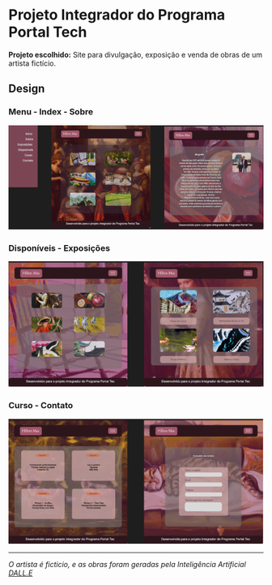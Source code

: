 # Projeto Integrador do Programa Portal Tech

 __Projeto escolhido:__ Site para divulgação, exposição e venda de obras de um artista fictício.

## Design

### Menu - Index - Sobre
![menu-index-sobre](img/layout/menu-index-sobre.png)

### Disponíveis - Exposições
![disponiveis-exposicoes](img/layout/disponiveis-exposicoes.png)

### Curso - Contato
![curso-contato](img/layout/curso-contato.png)
 


***
_O artista é ficticio, e as obras foram geradas pela Inteligência Artificial [DALL.E](https://openai.com/dall-e-2/)_